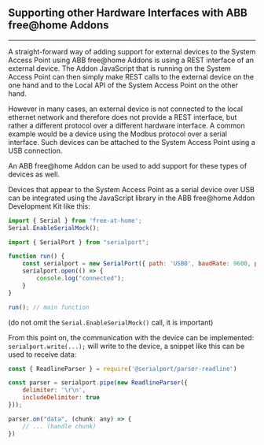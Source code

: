 ## Supporting other Hardware Interfaces with ABB free@home Addons

------------------------------------------------------------------------

A straight-forward way of adding support for external devices to the System Access Point using
ABB free@home Addons is using a REST interface of an external device. The Addon JavaScript that is
running on the System Access Point can then simply make REST calls to the external device on the one
hand and to the Local API of the System Access Point on the other hand.

However in many cases, an external device is not connected to the local ethernet network and
therefore does not provide a REST interface, but rather a different protocol over a different
hardware interface. A common example would be a device using the Modbus protocol over a serial
interface. Such devices can be attached to the System Access Point using a USB connection.

An ABB free@home Addon can be used to add support for these types of devices as well.

Devices that appear to the System Access Point as a serial device over USB can be integrated using
the JavaScript library in the ABB free@home Addon Development Kit like this:

```javascript
import { Serial } from 'free-at-home';
Serial.EnableSerialMock();

import { SerialPort } from "serialport";

function run() {
    const serialport = new SerialPort({ path: 'USB0', baudRate: 9600, parity: 'none', });
    serialport.open(() => {
        console.log("connected");
    }
}

run(); // main function
```

(do not omit the `Serial.EnableSerialMock()` call, it is important)

From this point on, the communication with the device can be implemented: `serialport.write(...);`
will write to the device, a snippet like this can be used to receive data:

```javascript
const { ReadlineParser } = require('@serialport/parser-readline')

const parser = serialport.pipe(new ReadlineParser({
    delimiter: '\r\n',
    includeDelimiter: true
}));

parser.on("data", (chunk: any) => {
    // ... (handle chunk)
})
```

